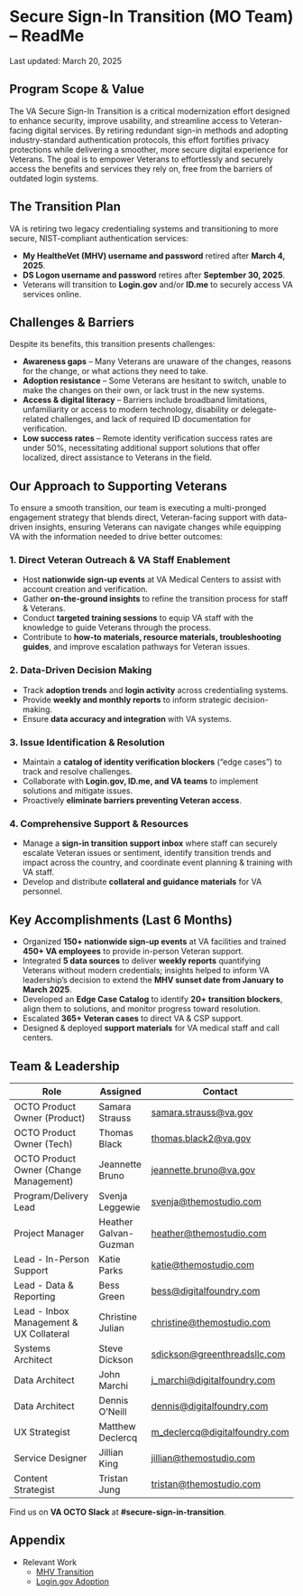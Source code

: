 # Secure Sign-In Transition (MO Team) – ReadMe
Last updated: March 20, 2025

## Program Scope & Value  
The VA Secure Sign-In Transition is a critical modernization effort designed to enhance security, improve usability, and streamline access to Veteran-facing digital services. By retiring redundant sign-in methods and adopting industry-standard authentication protocols, this effort fortifies privacy protections while delivering a smoother, more secure digital experience for Veterans. The goal is to empower Veterans to effortlessly and securely access the benefits and services they rely on, free from the barriers of outdated login systems.  

## The Transition Plan  
VA is retiring two legacy credentialing systems and transitioning to more secure, NIST-compliant authentication services:  

- **My HealtheVet (MHV) username and password** retired after **March 4, 2025**.  
- **DS Logon username and password** retires after **September 30, 2025**.  
- Veterans will transition to **Login.gov** and/or **ID.me** to securely access VA services online.  

## Challenges & Barriers  
Despite its benefits, this transition presents challenges:  

- **Awareness gaps** – Many Veterans are unaware of the changes, reasons for the change, or what actions they need to take.  
- **Adoption resistance** – Some Veterans are hesitant to switch, unable to make the changes on their own, or lack trust in the new systems.  
- **Access & digital literacy** – Barriers include broadband limitations, unfamiliarity or access to modern technology, disability or delegate-related challenges, and lack of required ID documentation for verification.  
- **Low success rates** – Remote identity verification success rates are under 50%, necessitating additional support solutions that offer localized, direct assistance to Veterans in the field.  

## Our Approach to Supporting Veterans  
To ensure a smooth transition, our team is executing a multi-pronged engagement strategy that blends direct, Veteran-facing support with data-driven insights, ensuring Veterans can navigate changes while equipping VA with the information needed to drive better outcomes:  

### 1. Direct Veteran Outreach & VA Staff Enablement  
- Host **nationwide sign-up events** at VA Medical Centers to assist with account creation and verification.  
- Gather **on-the-ground insights** to refine the transition process for staff & Veterans.  
- Conduct **targeted training sessions** to equip VA staff with the knowledge to guide Veterans through the process.  
- Contribute to **how-to materials, resource materials, troubleshooting guides**, and improve escalation pathways for Veteran issues.  

### 2. Data-Driven Decision Making  
- Track **adoption trends** and **login activity** across credentialing systems.  
- Provide **weekly and monthly reports** to inform strategic decision-making.  
- Ensure **data accuracy and integration** with VA systems.  

### 3. Issue Identification & Resolution  
- Maintain a **catalog of identity verification blockers** (“edge cases”) to track and resolve challenges.  
- Collaborate with **Login.gov, ID.me, and VA teams** to implement solutions and mitigate issues.  
- Proactively **eliminate barriers preventing Veteran access**.  

### 4. Comprehensive Support & Resources  
- Manage a **sign-in transition support inbox** where staff can securely escalate Veteran issues or sentiment, identify transition trends and impact across the country, and coordinate event planning & training with VA staff.  
- Develop and distribute **collateral and guidance materials** for VA personnel.  

## Key Accomplishments (Last 6 Months)  
- Organized **150+ nationwide sign-up events** at VA facilities and trained **450+ VA employees** to provide in-person Veteran support.  
- Integrated **5 data sources** to deliver **weekly reports** quantifying Veterans without modern credentials; insights helped to inform VA leadership’s decision to extend the **MHV sunset date from January to March 2025**.  
- Developed an **Edge Case Catalog** to identify **20+ transition blockers**, align them to solutions, and monitor progress toward resolution.  
- Escalated **365+ Veteran cases** to direct VA & CSP support.  
- Designed & deployed **support materials** for VA medical staff and call centers.

## Team & Leadership  

| Role                                     | Assigned               | Contact                        |
|------------------------------------------|------------------------|--------------------------------|
| OCTO Product Owner (Product)         | Samara Strauss         | samara.strauss@va.gov         |
| OCTO Product Owner (Tech)            | Thomas Black          | thomas.black2@va.gov          |
| OCTO Product Owner (Change Management) | Jeannette Bruno      | jeannette.bruno@va.gov        |
| Program/Delivery Lead                | Svenja Leggewie       | svenja@themostudio.com        |
| Project Manager                     | Heather Galvan-Guzman | heather@themostudio.com       |
| Lead - In-Person Support             | Katie Parks           | katie@themostudio.com         |
| Lead - Data & Reporting              | Bess Green            | bess@digitalfoundry.com       |
| Lead - Inbox Management & UX Collateral | Christine Julian    | christine@themostudio.com     |
| Systems Architect                    | Steve Dickson         | sdickson@greenthreadsllc.com  |
| Data Architect                       | John Marchi           | j_marchi@digitalfoundry.com   |
| Data Architect                        | Dennis O’Neill        | dennis@digitalfoundry.com     |
| UX Strategist                         | Matthew Declercq      | m_declercq@digitalfoundry.com |
| Service Designer                      | Jillian King          | jillian@themostudio.com       |
| Content Strategist                    | Tristan Jung          | tristan@themostudio.com       |

Find us on **VA OCTO Slack** at **#secure-sign-in-transition**.  

## Appendix
- Relevant Work
  - [MHV Transition](https://github.com/department-of-veterans-affairs/va.gov-team/blob/master/products/identity/sign-in-transition/mhv-transition/README.md)
  - [Login.gov Adoption](https://github.com/department-of-veterans-affairs/va.gov-team/tree/e32e25d1aae2b334ed7ef7892e20c2f8aeaa6a6e/products/login.gov-adoption)
  
